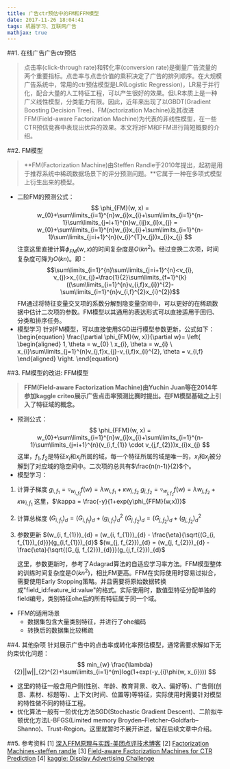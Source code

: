 ```yaml
---
title: 广告ctr预估中的FM和FFM模型
date: 2017-11-26 18:04:41
tags: 机器学习、互联网广告
mathjax: true
---
```


##1. 在线广告广告ctr预估

> 点击率(click-through rate)和转化率(conversion rate)是衡量广告流量的两个重要指标。点击率与点击价值的乘积决定了广告的排列顺序。在大规模广告系统中，常用的ctr预估模型是LR(Logistic Regression)，LR易于并行化，配合大量的人工特征工程，可以产生很好的效果。但LR本质上是一种广义线性模型，分类能力有限。因此，近年来出现了以GBDT(Gradient Boosting Decision Tree)、FM(actorization Machine)及其改进FFM(Field-aware Factorization Machine)为代表的非线性模型，在一些CTR预估竞赛中表现出优异的效果。本文将对FM和FFM进行简短概要的介绍。

##2. FM模型
> **FM(Factorization Machine)由Steffen Randle于2010年提出，起初是用于推荐系统中稀疏数据场景下的评分预测问题。**它属于一种在多项式模型上衍生出来的模型。

- 二阶FM的预测公式：
$$
\phi_{FM}(w, x) = w_{0}+\sum\limits_{i=1}^{n}w_{i}x_{i}+\sum\limits_{i=1}^{n-1}\sum\limits_{j=i+1}^{n}w_{ij}x_{i}x_{j}
 = w_{0}+\sum\limits_{i=1}^{n}w_{i}x_{i}+\sum\limits_{i=1}^{n-1}\sum\limits_{j=i+1}^{n}(v_{i}^{T}v_{j})x_{i}x_{j}
$$
注意这里直接计算$\phi_{FM}(w, x)$的时间复杂度是$O(kn^{2})$。经过变换二次项，时间复杂度可降为$O(kn)$。即：
$$\sum\limits_{i=1}^{n}\sum\limits_{j=i+1}^{n}<v_{i}, v_{j}>x_{i}x_{j}=\frac{1}{2}\sum\limits_{f=1}^{k}((\sum\limits_{i=1}^{n}v_{i,f}x_{i})^{2}-\sum\limits_{i=1}^{n}v_{i,f}^{2}x_{i}^{2})$$
FM通过将特征变量交叉项的系数分解到隐变量空间中，可以更好的在稀疏数据中估计二次项的参数。FM模型以其通用的表达形式可以直接适用于回归、分类和排序任务。
- 模型学习
针对FM模型，可以直接使用SGD进行模型参数更新，公式如下：
\begin{equation}
\frac{\partial \phi_{FM}(w, x)}{\partial w}=
\left\{
\begin{aligned}
1,  \theta = w_{0} \\
x_{i}, \theta = w_{i} \\
x_{i}\sum\limits_{j=1}^{n}v_{j,f}x_{j}-v_{i,f}x_{i}^{2}, \theta = v_{i,f}
\end{aligned}
\right.
\end{equation}

##3. FM模型的改进: FFM模型
> **FFM(Field-aware Factorization Machine)由Yuchin Juan等在2014年参加kaggle criteo展示广告点击率预测比赛时提出。在FM模型基础之上引入了特征域的概念。**

- 预测公式：
$$
\phi_{FFM}(w, x) = w_{0}+\sum\limits_{i=1}^{n}w_{i}x_{i}+\sum\limits_{i=1}^{n-1}\sum\limits_{j=i+1}^{n}(v_{i,f_{1}} \cdot v_{j,f_{2}})x_{i}x_{j}
$$
这里，$f_{1}, f_{2}$是特征$x_{i}$和$x_{j}$所属的域，每一个特征所属的域是唯一的，$x_{i}$和$x_{j}$被分解到了对应域的隐空间中。二次项的总共有$\frac{n(n-1)}{2}$个。
- 模型学习：
 1. 计算子梯度
$g_{i, f_{1}} = \triangledown_{w_{i,f_{1}}}f(w)=\lambda w_{i,f_{1}} + \kappa w_{j, f_{2}}$
$g_{j, f_{2}} = \triangledown_{w_{j, f_{2}}}f(w) = \lambda w_{j,f_{2}} + \kappa w_{i, f_{1}}$
这里，$\kappa = \frac{-y}{1+exp(y\phi_{FFM}(w,x))}$
 2. 计算总梯度
$(G_{i, f_{1}})_{d} = (G_{i, f_{1}})_{d} + (g_{i, f_{1}})_{d}^{2}$
$(G_{j, f_{2}})_{d} = (G_{j, f_{2}})_{d} + (g_{j, f_{2}})_{d}^{2}$
 3. 参数更新
$(w_{i, f_{1}})_{d} = (w_{i, f_{1}})_{d} - \frac{\eta}{\sqrt{(G_{i, f_{1}})_{d}}}(g_{i,f_{1}})_{d}$
$(w_{j, f_{2}})_{d} = (w_{j, f_{2}})_{d} - \frac{\eta}{\sqrt{(G_{j, f_{2}})_{d}}}(g_{j,f_{2}})_{d}$

    这里，参数更新时，参考了Adagrad算法的自适应学习率方法。FFM模型整体的训练时间复杂度是$O(kn^{2})$，相比FM更高。FFM在实际使用时容易过拟合，需要使用Early Stopping策略。并且需要将原始数据转换成"field_id:feature_id:value"的格式。实际使用时，数值型特征分配单独的field编号，类别特征ohe后的所有特征属于同一个域。
- FFM的适用场景
  - 数据集包含大量类别特征，并进行了ohe编码
  - 转换后的数据集比较稀疏

##4. 其他杂项
针对展示广告中的点击率或转化率预估模型，通常需要求解如下无约束优化问题：
$$
min_{w} \frac{\lambda}{2}||w||_{2}^{2}+\sum\limits_{i=1}^{m}log(1+exp(-y_{i}\phi(w, x_{i})))
$$

- 这里的特征一般含用户侧(性别、年龄、教育背景、收入、偏好等)、广告侧(创意、素材、标题等)、上下文(时间、位置等)等特征，实际使用时需要针对模型的特性做不同的特征工程。
- 优化算法一般有一阶优化方法SGD(Stochastic Gradient Descent)、二阶拟牛顿优化方法L-BFGS(Limited memory Broyden–Fletcher–Goldfarb–Shanno)、Trust-Region。这里就暂时不展开讲述，留在后续文章中介绍。

##5. 参考资料
[1] [深入FFM原理与实践-美团点评技术博客](https://tech.meituan.com/deep-understanding-of-ffm-principles-and-practices.html)
[2] [Factorization Machines-steffen randle](http://www.csie.ntu.edu.tw/~b97053/paper/Rendle2010FM.pdf)
[3] [Field-aware Factorization Machines for CTR Prediction](https://www.andrew.cmu.edu/user/yongzhua/conferences/ffm.pdf)
[4] [kaggle: Display Advertising Challenge](https://www.kaggle.com/c/criteo-display-ad-challenge)
